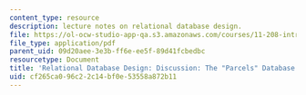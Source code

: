 ```yaml
---
content_type: resource
description: lecture notes on relational database design.
file: https://ol-ocw-studio-app-qa.s3.amazonaws.com/courses/11-208-introduction-to-computers-in-public-management-ii-january-iap-2002/cf265ca096c22c14bf0e53558a872b11_lect54.pdf
file_type: application/pdf
parent_uid: 09d20aee-3e3b-ff6e-ee5f-89d41fcbedbc
resourcetype: Document
title: 'Relational Database Design: Discussion: The "Parcels" Database'
uid: cf265ca0-96c2-2c14-bf0e-53558a872b11
---
```

